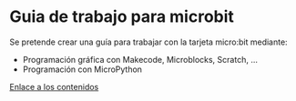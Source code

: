 # Guia de trabajo para microbit
Se pretende crear una guía para trabajar con la tarjeta micro:bit mediante:  
- Programación gráfica con Makecode, Microblocks, Scratch, ...
- Programación con MicroPython

[Enlace a los contenidos](https://fgcoca.github.io/Guia-de-trabajo-para-microbit/)
